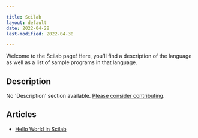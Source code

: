 ```yaml
---

title: Scilab
layout: default
date: 2022-04-28
last-modified: 2022-04-30

---
```


Welcome to the Scilab page! Here, you'll find a description of the language as well as a list of sample programs in that language.

## Description

No 'Description' section available. [Please consider contributing](https://github.com/TheRenegadeCoder/sample-programs-website).

## Articles

- [Hello World in Scilab](https://sampleprograms.io/projects/hello-world/scilab)